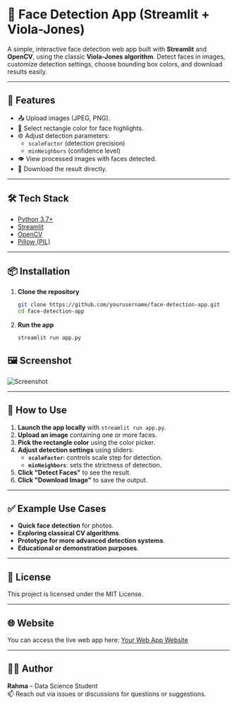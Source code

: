 # 🧠 Face Detection App (Streamlit + Viola-Jones)

A simple, interactive face detection web app built with **Streamlit** and **OpenCV**, using the classic **Viola-Jones algorithm**. Detect faces in images, customize detection settings, choose bounding box colors, and download results easily.

---

## 🚀 Features

- 📤 Upload images (JPEG, PNG).
- 🎨 Select rectangle color for face highlights.
- ⚙️ Adjust detection parameters:
  - `scaleFactor` (detection precision)
  - `minNeighbors` (confidence level)
- 👁️ View processed images with faces detected.
- 💾 Download the result directly.

---

## 🛠️ Tech Stack

- [Python 3.7+](https://www.python.org/)
- [Streamlit](https://streamlit.io/)
- [OpenCV](https://opencv.org/)
- [Pillow (PIL)](https://pillow.readthedocs.io/)

---

## 📦 Installation

1. **Clone the repository**
   ```bash
   git clone https://github.com/yourusername/face-detection-app.git
   cd face-detection-app

2. **Run the app**
   ```bash
   streamlit run app.py

## 🖼️ Screenshot

![Screenshot](screenshot.png)

---

## 📌 How to Use

1. **Launch the app locally** with `streamlit run app.py`.
2. **Upload an image** containing one or more faces.
3. **Pick the rectangle color** using the color picker.
4. **Adjust detection settings** using sliders:
   - **`scaleFactor`**: controls scale step for detection.
   - **`minNeighbors`**: sets the strictness of detection.
5. **Click "Detect Faces"** to see the result.
6. **Click "Download Image"** to save the output.

---

## ✅ Example Use Cases

- **Quick face detection** for photos.
- **Exploring classical CV algorithms**.
- **Prototype for more advanced detection systems**.
- **Educational or demonstration purposes**.

---

## 📄 License

This project is licensed under the MIT License.

---

## 🌐 Website

You can access the live web app here: [Your Web App Website](https://yourwebsite.com)

---

## 🧑‍💻 Author

**Rahma** – Data Science Student  
📫 Reach out via issues or discussions for questions or suggestions.
